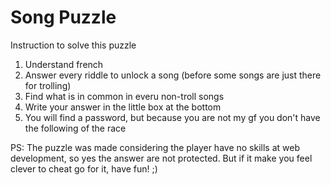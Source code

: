 # Song Puzzle

Instruction to solve this puzzle

1. Understand french
2. Answer every riddle to unlock a song (before some songs are just there for trolling)
3. Find what is in common in everu non-troll songs
4. Write your answer in the little box at the bottom
5. You will find a password, but because you are not my gf you don't have the following of the race


PS: The puzzle was made considering the player have no skills at web development, so yes the answer are not protected. But if it make you feel clever to cheat go for it, have fun! ;)
